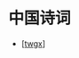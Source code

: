 # 中国诗词

- [[twgx]]

[//begin]: # "Autogenerated link references for markdown compatibility"
[twgx]: twgx.md "滕王阁序"
[//end]: # "Autogenerated link references"